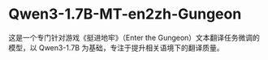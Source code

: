 # Qwen3-1.7B-MT-en2zh-Gungeon
这是一个专门针对游戏《挺进地牢》（Enter the Gungeon）文本翻译任务微调的模型，以 Qwen3-1.7B 为基础，专注于提升相关语境下的翻译质量。
